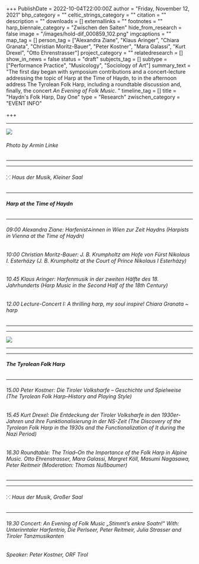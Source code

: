 +++
PublishDate = 2022-10-04T22:00:00Z
author = "Friday, November 12, 2021"
bhp_category = ""
celtic_strings_category = ""
citation = ""
description = ""
downloads = []
externallinks = ""
footnotes = ""
harp_biennale_category = "Zwischen den Saiten"
hide_from_research = false
image = "/images/hold-dif_000859_102.png"
imgcaptions = ""
map_tag = []
person_tag = ["Alexandra Ziane", "Klaus Aringer", "Chiara Granata", "Christian Moritz-Bauer", "Peter Kostner", "Mara Galassi", "Kurt Drexel", "Otto Ehrenstrasser"]
project_category = ""
relatedresearch = []
show_in_news = false
status = "draft"
subjects_tag = []
subtype = ["Performance Practice", "Musicology", "Sociology of Art"]
summary_text = "The first day began with symposium contributions and a concert-lecture addressing the topic of Harp at the Time of Haydn, to in the afternoon address The Tyrolean Folk Harp, including a roundtable discussion and, finally, the concert <i>An Evening of Folk Music</i>. "
timeline_tag = []
title = "Haydn's Folk Harp, Day One"
type = "Research"
zwischen_category = "EVENT INFO"

+++
***

![](/images/hold-dif_000859_102.png)

###### Photo by Armin Linke

***

***

###### ⁙ Haus der Musik, Kleiner Saal

***

###### **Harp at the Time of Haydn**

***

###### 09:00 <span id="person_tag">Alexandra Ziane</span>: Harfenist⁂innen in Wien zur Zeit Haydns (Harpists in Vienna at the Time of Haydn)

###### 10:00 <span id="person_tag">Christian Moritz-Bauer</span>: J. B. Krumpholtz am Hofe von Fürst Nikolaus I. Esterházy (J. B. Krumpholtz at the Court of Prince Nikolaus I Esterházy)

###### 10.45 <span id="person_tag">Klaus Aringer</span>: Harfenmusik in der zweiten Hälfte des 18. Jahrhunderts (Harp Music in the Second Half of the 18th Century)

###### 12.00 Lecture-Concert I: _A thrilling harp, my soul inspire!_ <span id="person_tag">Chiara Granata</span> \~ harp

***

***

![](/images/dif_000859_90.jpg)

***

***

###### **The Tyrolean Folk Harp**

***

###### 15.00 <span id="person_tag">Peter Kostner</span>: Die Tiroler Volksharfe – Geschichte und Spielweise (The Tyrolean Folk Harp–History and Playing Style)

###### 15.45 <span id="person_tag">Kurt Drexel</span>: Die Entdeckung der Tiroler Volksharfe in den 1930er-Jahren und ihre Funktionalisierung in der NS-Zeit (The Discovery of the Tyrolean Folk Harp in the 1930s and the Functionalization of It during the Nazi Period)

###### 16.30 Roundtable: The Triad–On the Importance of the Folk Harp in Alpine Music. <span id="person_tag">Otto Ehrenstrasser</span>, <span id="person_tag">Mara Galassi</span>, Margret Köll, Masumi Nagasawa, Peter Reitmeir (Moderation: Thomas Nußbaumer)

***

***

###### ⁙ Haus der Musik, Großer Saal

***

###### 19.30 Concert: An Evening of Folk Music _„Stimmt’s enkre Soatn!“_ With: Unterinntaler Harfentrio, Die Perlseer, Peter Reitmeir, Julia Strasser and Tiroler Tanzmusikanten

###### Speaker: Peter Kostner, ORF Tirol

######